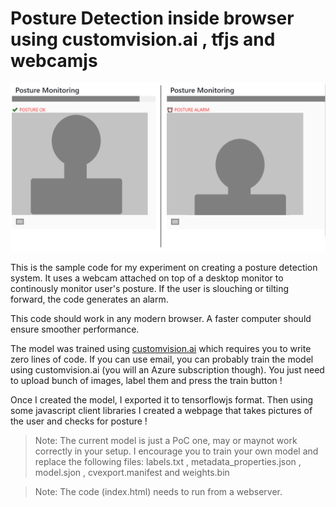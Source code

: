 # Posture Detection inside browser using customvision.ai , tfjs and webcamjs
![pusture.png](posture.png)

This is the sample code for my experiment on creating a posture detection system. It uses a webcam attached on top of a desktop monitor to continously monitor user's posture. If the user is slouching or tilting forward, the code generates an alarm.

This code should work in any modern browser. A faster computer should ensure smoother performance.

The model was trained using [customvision.ai](https://www.customvision.ai/) which requires you to write zero lines of code. If you can use email, you can probably train the model using customvision.ai (you will an Azure subscription though). You just need to upload bunch of images, label them  and press the train button !

Once I created the model, I exported it to tensorflowjs format. Then using some javascript client libraries I created a webpage that takes pictures of the user and checks for posture !

>Note: The current model is just a PoC one, may or maynot work correctly in your setup. I encourage you to train your own model and replace the following files: labels.txt , metadata_properties.json , model.sjon , cvexport.manifest and weights.bin

>Note: The code (index.html) needs to run from a webserver.

